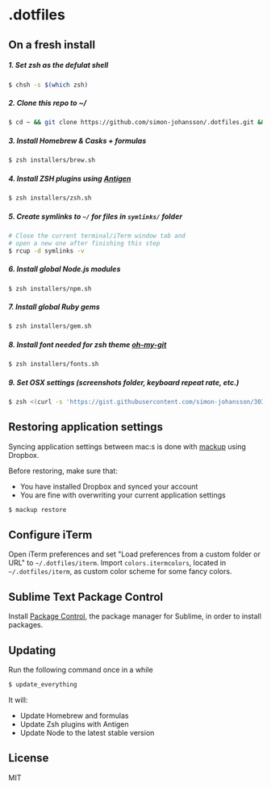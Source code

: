 # .dotfiles

## On a fresh install

##### 1. Set zsh as the defulat shell
```bash
$ chsh -s $(which zsh)
```

##### 2. Clone this repo to ~/
```bash
$ cd ~ && git clone https://github.com/simon-johansson/.dotfiles.git && cd .dotfiles/
```

<!-- Run the install script using zsh
```bash
$ zsh install.sh
```
 -->

##### 3. Install Homebrew & Casks + formulas
```bash
$ zsh installers/brew.sh
```

##### 4. Install ZSH plugins using [Antigen](https://github.com/zsh-users/antigen)
```bash
$ zsh installers/zsh.sh
```

##### 5. Create symlinks to `~/` for files in `symlinks/` folder
```bash
# Close the current terminal/iTerm window tab and
# open a new one after finishing this step
$ rcup -d symlinks -v
```

##### 6. Install global Node.js modules
```bash
$ zsh installers/npm.sh
```

##### 7. Install global Ruby gems
```bash
$ zsh installers/gem.sh
```

##### 8. Install font needed for zsh theme [oh-my-git](https://github.com/arialdomartini/oh-my-git)
```bash
$ zsh installers/fonts.sh
```

##### 9. Set OSX settings (screenshots folder, keyboard repeat rate, etc.)
```bash
$ zsh <(curl -s 'https://gist.githubusercontent.com/simon-johansson/3037503f37e45c83a738/raw/f4c4e0ee565ff290c60fdaaa38ffdb97db42ec72/osx-for-hackers.sh')
```

## Restoring application settings
Syncing application settings between mac:s is done with [mackup](https://github.com/lra/mackup) using Dropbox.

Before restoring, make sure that:

* You have installed Dropbox and synced your account
* You are fine with overwriting your current application settings

```bash
$ mackup restore
```

## Configure iTerm
Open iTerm preferences and set "Load preferences from a custom folder or URL" to `~/.dotfiles/iterm`. Import `colors.itermcolors`, located in `~/.dotfiles/iterm`, as custom color scheme for some fancy colors.

## Sublime Text Package Control
Install [Package Control](https://packagecontrol.io/installation), the package manager for Sublime, in order to install packages.

## Updating
Run the following command once in a while
```bash
$ update_everything
```
It will:
* Update Homebrew and formulas
* Update Zsh plugins with Antigen
* Update Node to the latest stable version

## License
MIT
